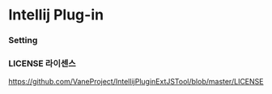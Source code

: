 # Intellij Plug-in
### Setting


### LICENSE 라이센스
https://github.com/VaneProject/IntellijPluginExtJSTool/blob/master/LICENSE
